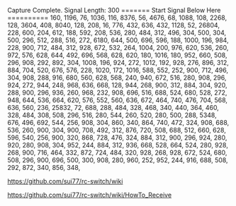 Capture Complete. Signal Length: 300
======= Start Signal Below Here ==========
160, 1196, 76, 1036, 116, 8376, 56, 4676, 68, 1088, 108, 2268, 128, 3604, 408, 8040, 128, 208, 16, 776, 432, 636, 432, 1128, 52, 26804, 228, 600, 204, 612, 188, 592, 208, 536, 280, 484, 312, 496, 304, 500, 304, 500, 296, 512, 288, 516, 272, 6180, 644, 500, 696, 596, 188, 1000, 196, 984, 228, 900, 712, 484, 312, 928, 672, 532, 264, 1004, 200, 976, 620, 536, 260, 972, 576, 628, 644, 492, 696, 568, 628, 620, 180, 1016, 180, 952, 660, 508, 296, 908, 292, 892, 304, 1008, 196, 924, 272, 1012, 192, 928, 276, 896, 312, 884, 704, 520, 676, 576, 228, 1020, 172, 1016, 588, 552, 252, 900, 712, 496, 304, 908, 288, 916, 680, 560, 628, 568, 240, 940, 672, 516, 280, 908, 296, 924, 272, 944, 248, 968, 636, 668, 128, 944, 268, 900, 312, 884, 304, 920, 288, 900, 296, 936, 260, 968, 232, 908, 696, 516, 688, 524, 680, 528, 272, 948, 644, 536, 664, 620, 576, 552, 560, 636, 672, 464, 740, 476, 704, 568, 636, 560, 236, 25832, 72, 688, 288, 484, 328, 468, 340, 440, 364, 460, 328, 484, 308, 508, 296, 516, 280, 544, 260, 520, 280, 500, 288, 5348, 676, 496, 692, 544, 256, 908, 304, 860, 340, 864, 740, 472, 324, 908, 688, 536, 260, 900, 304, 900, 708, 492, 312, 876, 720, 508, 688, 512, 660, 628, 596, 540, 256, 900, 320, 868, 728, 476, 324, 884, 312, 900, 296, 924, 280, 920, 280, 908, 304, 952, 244, 884, 312, 936, 668, 528, 664, 524, 280, 928, 268, 900, 716, 464, 332, 872, 724, 484, 320, 928, 268, 928, 672, 524, 680, 508, 296, 900, 696, 500, 300, 908, 280, 960, 252, 952, 244, 916, 688, 508, 292, 872, 340, 856, 348,


https://github.com/sui77/rc-switch/wiki

https://github.com/sui77/rc-switch/wiki/HowTo_Receive


